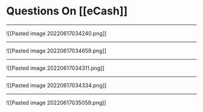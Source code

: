 # Questions On [[eCash]]
___
![[Pasted image 20220617034240.png]]

___
![[Pasted image 20220617034659.png]]

___
![[Pasted image 20220617034311.png]]
___
![[Pasted image 20220617034334.png]]

___
![[Pasted image 20220617035059.png]]

